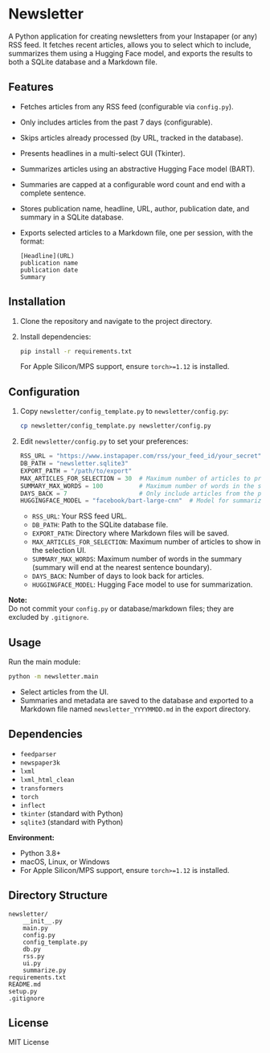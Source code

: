 # Newsletter

A Python application for creating newsletters from your Instapaper (or any) RSS feed. It fetches recent articles, allows you to select which to include, summarizes them using a Hugging Face model, and exports the results to both a SQLite database and a Markdown file.

## Features

- Fetches articles from any RSS feed (configurable via `config.py`).
- Only includes articles from the past 7 days (configurable).
- Skips articles already processed (by URL, tracked in the database).
- Presents headlines in a multi-select GUI (Tkinter).
- Summarizes articles using an abstractive Hugging Face model (BART).
- Summaries are capped at a configurable word count and end with a complete sentence.
- Stores publication name, headline, URL, author, publication date, and summary in a SQLite database.
- Exports selected articles to a Markdown file, one per session, with the format:

  ```
  [Headline](URL)
  publication name
  publication date
  Summary
  ```

## Installation

1. Clone the repository and navigate to the project directory.
2. Install dependencies:

   ```bash
   pip install -r requirements.txt
   ```

   For Apple Silicon/MPS support, ensure `torch>=1.12` is installed.

## Configuration

1. Copy `newsletter/config_template.py` to `newsletter/config.py`:

   ```bash
   cp newsletter/config_template.py newsletter/config.py
   ```

2. Edit `newsletter/config.py` to set your preferences:

   ```python
   RSS_URL = "https://www.instapaper.com/rss/your_feed_id/your_secret"
   DB_PATH = "newsletter.sqlite3"
   EXPORT_PATH = "/path/to/export"
   MAX_ARTICLES_FOR_SELECTION = 30  # Maximum number of articles to present for selection
   SUMMARY_MAX_WORDS = 100          # Maximum number of words in the summary
   DAYS_BACK = 7                    # Only include articles from the past N days
   HUGGINGFACE_MODEL = "facebook/bart-large-cnn"  # Model for summarization
   ```

   - `RSS_URL`: Your RSS feed URL.
   - `DB_PATH`: Path to the SQLite database file.
   - `EXPORT_PATH`: Directory where Markdown files will be saved.
   - `MAX_ARTICLES_FOR_SELECTION`: Maximum number of articles to show in the selection UI.
   - `SUMMARY_MAX_WORDS`: Maximum number of words in the summary (summary will end at the nearest sentence boundary).
   - `DAYS_BACK`: Number of days to look back for articles.
   - `HUGGINGFACE_MODEL`: Hugging Face model to use for summarization.

**Note:**  
Do not commit your `config.py` or database/markdown files; they are excluded by `.gitignore`.

## Usage

Run the main module:

```bash
python -m newsletter.main
```

- Select articles from the UI.
- Summaries and metadata are saved to the database and exported to a Markdown file named `newsletter_YYYYMMDD.md` in the export directory.

## Dependencies

- `feedparser`
- `newspaper3k`
- `lxml`
- `lxml_html_clean`
- `transformers`
- `torch`
- `inflect`
- `tkinter` (standard with Python)
- `sqlite3` (standard with Python)

**Environment:**
- Python 3.8+
- macOS, Linux, or Windows
- For Apple Silicon/MPS support, ensure `torch>=1.12` is installed.

## Directory Structure

```
newsletter/
    __init__.py
    main.py
    config.py
    config_template.py
    db.py
    rss.py
    ui.py
    summarize.py
requirements.txt
README.md
setup.py
.gitignore
```

## License

MIT License
